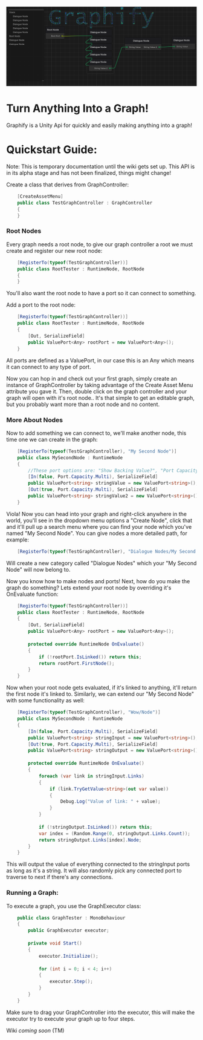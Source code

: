 ![Dialogue Graph Example Image](https://github.com/CoffeeVampir3/Graphify/blob/a1d336221eaf7f3d7c3e827a5b280b029a58e0fa/dialogueGraphExample.png?raw=true)

# Turn Anything Into a Graph!

Graphify is a Unity Api for quickly and easily making anything into a graph!

# Quickstart Guide:

Note: This is temporary documentation until the wiki gets set up. This API is in its alpha stage and has not been finalized, things might change!

Create a class that derives from GraphController:
```cs
    [CreateAssetMenu]
    public class TestGraphController : GraphController
    {
    }
```

### Root Nodes

Every graph needs a root node, to give our graph controller a root we must create and register our new root node:
```cs
    [RegisterTo(typeof(TestGraphController))]
    public class RootTester : RuntimeNode, RootNode
    {
    }
```

You'll also want the root node to have a port so it can connect to something.

Add a port to the root node:
```cs
    [RegisterTo(typeof(TestGraphController))]
    public class RootTester : RuntimeNode, RootNode
    {
        [Out, SerializeField]
        public ValuePort<Any> rootPort = new ValuePort<Any>();
    }
```

All ports are defined as a ValuePort<T>, in our case this is an Any which means it can connect to any type of port.

Now you can hop in and check out your first graph, simply create an instance of GraphController by taking advantage of the Create Asset Menu attribute you gave it. Then, double click on the graph controller and your graph will open with it's root node.. It's that simple to get an editable graph, but you probably want more than a root node and no content.

### More About Nodes

Now to add something we can connect to, we'll make another node, this time one we can create in the graph:
```cs
    [RegisterTo(typeof(TestGraphController), "My Second Node")]
    public class MySecondNode : RuntimeNode
    {
        //These port options are: "Show Backing Value?", "Port Capacity" and default to false/single if none are selected.
        [In(false, Port.Capacity.Multi), SerializeField]
        public ValuePort<string> stringValue = new ValuePort<string>();
        [Out(true, Port.Capacity.Multi), SerializeField]
        public ValuePort<string> stringValue2 = new ValuePort<string>();
    }
```

Viola! Now you can head into your graph and right-click anywhere in the world, you'll see in the dropdown menu options a "Create Node", click that and it'll pull up a search menu where you can find your node which you've named "My Second Node". You can give nodes a more detailed path, for example:

```cs
    [RegisterTo(typeof(TestGraphController), "Dialogue Nodes/My Second Node")]
```

Will create a new category called "Dialogue Nodes" which your "My Second Node" will now belong to.

Now you know how to make nodes and ports! Next, how do you make the graph do something? Lets extend your root node by overriding it's OnEvaluate function:
```cs
    [RegisterTo(typeof(TestGraphController))]
    public class RootTester : RuntimeNode, RootNode
    {
        [Out, SerializeField]
        public ValuePort<Any> rootPort = new ValuePort<Any>();

        protected override RuntimeNode OnEvaluate()
        {
            if (!rootPort.IsLinked()) return this;
            return rootPort.FirstNode();
        }
    }
```

Now when your root node gets evaluated, if it's linked to anything, it'll return the first node it's linked to. Similarly, we can extend our "My Second Node" with some functionality as well:
```cs
    [RegisterTo(typeof(TestGraphController), "Wow/Node")]
    public class MySecondNode : RuntimeNode
    {
        [In(false, Port.Capacity.Multi), SerializeField]
        public ValuePort<string> stringInput = new ValuePort<string>();
        [Out(true, Port.Capacity.Multi), SerializeField]
        public ValuePort<string> stringOutput = new ValuePort<string>();

        protected override RuntimeNode OnEvaluate()
        {
            foreach (var link in stringInput.Links)
            {
                if (link.TryGetValue<string>(out var value))
                {
                    Debug.Log("Value of link: " + value);
                }
            }

            if (!stringOutput.IsLinked()) return this;
            var index = (Random.Range(0, stringOutput.Links.Count));
            return stringOutput.Links[index].Node;
        }
    }
```

This will output the value of everything connected to the stringInput ports as long as it's a string. It will also randomly pick any connected port to traverse to next if there's any connections.

### Running a Graph:

To execute a graph, you use the GraphExecutor class:
```cs
    public class GraphTester : MonoBehaviour
    {
        public GraphExecutor executor;

        private void Start()
        {
            executor.Initialize();

            for (int i = 0; i < 4; i++)
            {
                executor.Step();
            }
        }
    }
```

Make sure to drag your GraphController into the executor, this will make the executor try to execute your graph up to four steps.

Wiki *coming soon* (TM)
